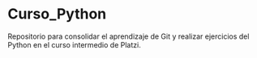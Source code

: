 # Curso_Python
Repositorio para consolidar el aprendizaje de Git y  realizar ejercicios del Python en el curso intermedio de Platzi.
